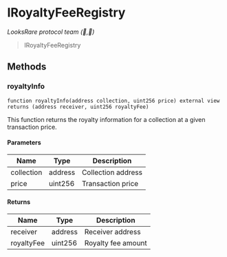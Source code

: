 # IRoyaltyFeeRegistry

*LooksRare protocol team (👀,💎)*

> IRoyaltyFeeRegistry





## Methods

### royaltyInfo

```solidity
function royaltyInfo(address collection, uint256 price) external view returns (address receiver, uint256 royaltyFee)
```

This function returns the royalty information for a collection at a given transaction price.



#### Parameters

| Name | Type | Description |
|---|---|---|
| collection | address | Collection address |
| price | uint256 | Transaction price |

#### Returns

| Name | Type | Description |
|---|---|---|
| receiver | address | Receiver address |
| royaltyFee | uint256 | Royalty fee amount |




